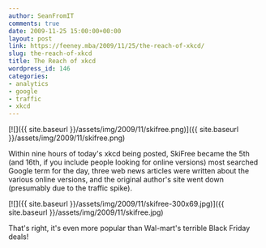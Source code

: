 ```yaml
---
author: SeanFromIT
comments: true
date: 2009-11-25 15:00:00+00:00
layout: post
link: https://feeney.mba/2009/11/25/the-reach-of-xkcd/
slug: the-reach-of-xkcd
title: The Reach of xkcd
wordpress_id: 146
categories:
- analytics
- google
- traffic
- xkcd
---
```


[![]({{ site.baseurl }}/assets/img/2009/11/skifree.png)]({{ site.baseurl }}/assets/img/2009/11/skifree.png)  


Within nine hours of today's xkcd being posted, SkiFree became the 5th (and 16th, if you include people looking for online versions) most searched Google term for the day, three web news articles were written about the various online versions, and the original author's site went down (presumably due to the traffic spike).  


[![]({{ site.baseurl }}/assets/img/2009/11/skifree-300x69.jpg)]({{ site.baseurl }}/assets/img/2009/11/skifree.jpg)  


  
That's right, it's even more popular than Wal-mart's terrible Black Friday deals!   

